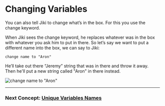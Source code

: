 # Changing Variables

You can also tell Jiki to change what’s in the box. For this you use the change keyword.

When Jiki sees the change keyword, he replaces whatever was in the box with whatever you ask him to put in there. So let’s say we want to put a different name into the box, we can say to Jiki:

```
change name to "Aron"
```

He’ll take out there “Jeremy” string that was in there and throw it away. Then he'll put a new string called "Aron" in there instead.

<img src="https://assets.exercism.org/bootcamp/diagrams/change-variable.png" class="diagram" alt='change name to "Aron"'/>

---

### Next Concept: [Unique Variables Names](./variables-unique-names.md)
